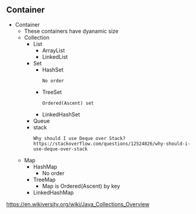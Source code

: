 ## Container

- Container
    - These containers have dyanamic size
    - Collection
        - List
            - ArrayList
            - LinkedList
        - Set
            - HashSet
                ```
                No order
                ```
            - TreeSet
                ```
                Ordered(Ascent) set
                ```
            - LinkedHashSet
        - Queue
        - stack
            ```
            Why should I use Deque over Stack?
            https://stackoverflow.com/questions/12524826/why-should-i-use-deque-over-stack
            ```
    - Map
      - HashMap
          - No order
      - TreeMap
          - Map is Ordered(Ascent) by key
      - LinkedHashMap


https://en.wikiversity.org/wiki/Java_Collections_Overview
